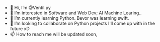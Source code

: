 - 👋 Hi, I’m @Ventil.py
- 👀 I’m interested in Software and Web Dev; AI Machine Learing..
- 🌱 I’m currently learning Python. Bevor was learning swift. 
- 💞️ I’m looking to collaborate on Python projects I'll come up with in the future xD
- 📫 How to reach me will be updated soon,

<!---
YellowDimond/YellowDimond is a ✨ special ✨ repository because its `README.md` (this file) appears on your GitHub profile.
You can click the Preview link to take a look at your changes.
--->
